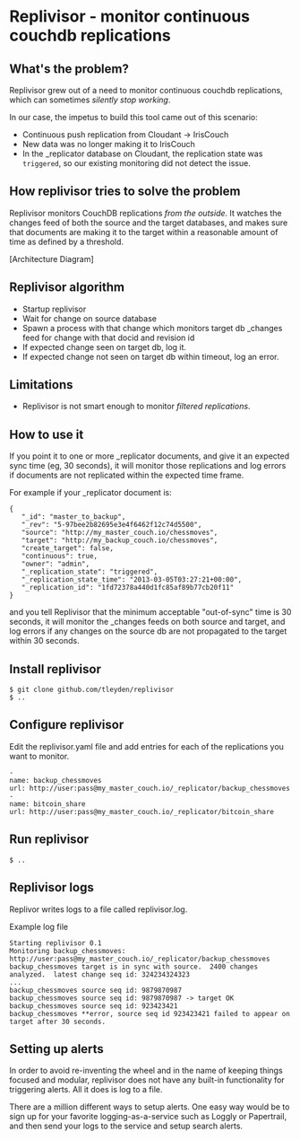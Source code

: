 # Replivisor - monitor continuous couchdb replications

## What's the problem?

Replivisor grew out of a need to monitor continuous couchdb replications, which can sometimes _silently stop working_.  

In our case, the impetus to build this tool came out of this scenario:

* Continuous push replication from Cloudant -> IrisCouch
* New data was no longer making it to IrisCouch
* In the \_replicator database on Cloudant, the replication state was <code>triggered</code>, so our existing monitoring did not detect the issue.


## How replivisor tries to solve the problem

Replivisor monitors CouchDB replications _from the outside_.  It watches the changes feed of both the source and the target databases, and makes sure that documents are making it to the target within a reasonable amount of time as defined by a threshold.

[Architecture Diagram]

## Replivisor algorithm

* Startup replivisor
* Wait for change on source database
* Spawn a process with that change which monitors target db _changes feed for change with that docid and revision id
* If expected change seen on target db, log it.
* If expected change not seen on target db within timeout, log an error.

## Limitations

* Replivisor is not smart enough to monitor _filtered replications_.

## How to use it

If you point it to one or more _replicator documents, and give it an expected sync time (eg, 30 seconds), it will monitor those replications and log errors if documents are not replicated within the expected time frame.

For example if your _replicator document is:

```
{
   "_id": "master_to_backup",
   "_rev": "5-97bee2b82695e3e4f6462f12c74d5500",
   "source": "http://my_master_couch.io/chessmoves",
   "target": "http://my_backup_couch.io/chessmoves",
   "create_target": false,
   "continuous": true,
   "owner": "admin",
   "_replication_state": "triggered",
   "_replication_state_time": "2013-03-05T03:27:21+00:00",
   "_replication_id": "1fd72378a440d1fc85af89b77cb20f11"
}
```

and you tell Replivisor that the minimum acceptable "out-of-sync" time is 30 seconds, it will monitor the _changes feeds on both source and target, and log errors if any changes on the source db are not propagated to the target within 30 seconds.

## Install replivisor

```
$ git clone github.com/tleyden/replivisor
$ ..
```

## Configure replivisor

Edit the replivisor.yaml file and add entries for each of the replications you want to monitor.  

```
- 
name: backup_chessmoves
url: http://user:pass@my_master_couch.io/_replicator/backup_chessmoves
- 
name: bitcoin_share
url: http://user:pass@my_master_couch.io/_replicator/bitcoin_share
```

## Run replivisor

```
$ ..
```

## Replivisor logs

Replivor writes logs to a file called replivisor.log.  

Example log file

```
Starting replivisor 0.1
Monitoring backup_chessmoves: http://user:pass@my_master_couch.io/_replicator/backup_chessmoves
backup_chessmoves target is in sync with source.  2400 changes analyzed.  latest change seq id: 324234324323
...
backup_chessmoves source seq id: 9879870987
backup_chessmoves source seq id: 9879870987 -> target OK
backup_chessmoves source seq id: 923423421
backup_chessmoves **error, source seq id 923423421 failed to appear on target after 30 seconds.
```

## Setting up alerts

In order to avoid re-inventing the wheel and in the name of keeping things focused and modular, replivisor does not have any built-in functionality for triggering alerts.  All it does is log to a file.

There are a million different ways to setup alerts.  One easy way would be to sign up for your favorite logging-as-a-service such as Loggly or Papertrail, and then send your logs to the service and setup search alerts.  
